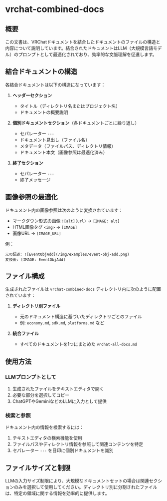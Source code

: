 # vrchat-combined-docs

## 概要

この文書は、VRChatドキュメントを結合したドキュメントのファイルの構造と内容について説明しています。結合されたドキュメントはLLM（大規模言語モデル）のプロンプトとして最適化されており、効率的な文脈理解を促進します。

## 結合ドキュメントの構造

各結合ドキュメントは以下の構造になっています：

1. **ヘッダーセクション**
    - タイトル（ディレクトリ名またはプロジェクト名）
    - ドキュメントの概要説明

2. **個別ドキュメントセクション**（各ドキュメントごとに繰り返し）
    - セパレーター `---`
    - ドキュメント見出し（ファイル名）
    - メタデータ（ファイルパス、ディレクトリ情報）
    - ドキュメント本文（画像参照は最適化済み）

3. **終了セクション**
    - セパレーター `---`
    - 終了メッセージ

## 画像参照の最適化

ドキュメント内の画像参照は次のように変換されています：

- マークダウン形式の画像 `![alt](url)` → `[IMAGE: alt]`
- HTML画像タグ `<img>` → `[IMAGE]`
- 画像URL → `[IMAGE_URL]`

例：
```
元の記述: ![EventObjAdd](/img/examples/event-obj-add.png)
変換後: [IMAGE: EventObjAdd]
```

## ファイル構成

生成されたファイルは `vrchat-combined-docs` ディレクトリ内に次のように配置されています：

1. **ディレクトリ別ファイル**
    - 元のドキュメント構造に基づいたディレクトリごとのファイル
    - 例: `economy.md`, `sdk.md`, `platforms.md` など

2. **統合ファイル**
    - すべてのドキュメントを1つにまとめた `vrchat-all-docs.md`

## 使用方法

### LLMプロンプトとして

1. 生成されたファイルをテキストエディタで開く
2. 必要な部分を選択してコピー
3. ChatGPTやGeminiなどのLLMに入力として提供

### 検索と参照

ドキュメント内の情報を検索するには：

1. テキストエディタの検索機能を使用
2. ファイルパスやディレクトリ情報を参照して関連コンテンツを特定
3. セパレーター `---` を目印に個別ドキュメントを識別

## ファイルサイズと制限

LLMの入力サイズ制限により、大規模なドキュメントセットの場合は関連セクションのみを選択して使用してください。ディレクトリ別に分割されたファイルは、特定の領域に関する情報を効率的に提供します。